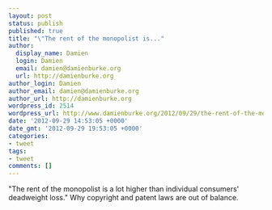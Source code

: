 ```yaml
---
layout: post
status: publish
published: true
title: "\"The rent of the monopolist is..."
author:
  display_name: Damien
  login: Damien
  email: damien@damienburke.org
  url: http://damienburke.org
author_login: Damien
author_email: damien@damienburke.org
author_url: http://damienburke.org
wordpress_id: 2514
wordpress_url: http://www.damienburke.org/2012/09/29/the-rent-of-the-monopolist-is/
date: '2012-09-29 14:53:05 +0000'
date_gmt: '2012-09-29 19:53:05 +0000'
categories:
- tweet
tags:
- tweet
comments: []
---
```

<p>"The rent of the monopolist is a lot higher than individual consumers' deadweight loss." Why copyright and patent laws are out of balance.</p>
